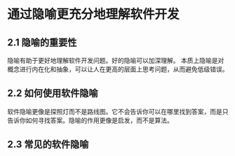 # 通过隐喻更充分地理解软件开发

## 2.1 隐喻的重要性

隐喻有助于更好地理解软件开发问题。好的隐喻可以加深理解。
本质上隐喻是对概念进行内在化和抽象，可以让人在更高的层面上思考问题，从而避免低级错误。

## 2.2 如何使用软件隐喻

软件隐喻更像是探照灯而不是路线图。它不会告诉你可以在哪里找到答案，而是只告诉你如何寻找答案。隐喻的作用更像是启发，而不是算法。

## 2.3 常见的软件隐喻
